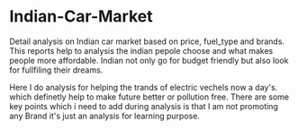 # Indian-Car-Market
Detail analysis on Indian car market based on price, fuel_type and brands. This reports help to analysis the indian pepole choose and what makes people more affordable. Indian not only go for budget friendly but also look for fullfiling their dreams. 


Here I do analysis for helping the trands of electric vechels now a day's. which definetly help to make future better or pollution free. 
There are some key points which i need to add during analysis is that I am not promoting any Brand it's just an analysis for learning purpose.
